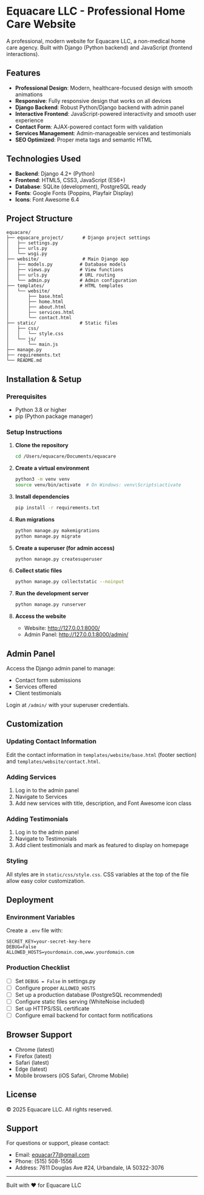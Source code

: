 # Equacare LLC - Professional Home Care Website

A professional, modern website for Equacare LLC, a non-medical home care agency. Built with Django (Python backend) and JavaScript (frontend interactions).

## Features

- **Professional Design**: Modern, healthcare-focused design with smooth animations
- **Responsive**: Fully responsive design that works on all devices
- **Django Backend**: Robust Python/Django backend with admin panel
- **Interactive Frontend**: JavaScript-powered interactivity and smooth user experience
- **Contact Form**: AJAX-powered contact form with validation
- **Services Management**: Admin-manageable services and testimonials
- **SEO Optimized**: Proper meta tags and semantic HTML

## Technologies Used

- **Backend**: Django 4.2+ (Python)
- **Frontend**: HTML5, CSS3, JavaScript (ES6+)
- **Database**: SQLite (development), PostgreSQL ready
- **Fonts**: Google Fonts (Poppins, Playfair Display)
- **Icons**: Font Awesome 6.4

## Project Structure

```
equacare/
├── equacare_project/       # Django project settings
│   ├── settings.py
│   ├── urls.py
│   └── wsgi.py
├── website/                # Main Django app
│   ├── models.py          # Database models
│   ├── views.py           # View functions
│   ├── urls.py            # URL routing
│   └── admin.py           # Admin configuration
├── templates/             # HTML templates
│   └── website/
│       ├── base.html
│       ├── home.html
│       ├── about.html
│       ├── services.html
│       └── contact.html
├── static/                # Static files
│   ├── css/
│   │   └── style.css
│   └── js/
│       └── main.js
├── manage.py
├── requirements.txt
└── README.md
```

## Installation & Setup

### Prerequisites

- Python 3.8 or higher
- pip (Python package manager)

### Setup Instructions

1. **Clone the repository**
   ```bash
   cd /Users/equacare/Documents/equacare
   ```

2. **Create a virtual environment**
   ```bash
   python3 -m venv venv
   source venv/bin/activate  # On Windows: venv\Scripts\activate
   ```

3. **Install dependencies**
   ```bash
   pip install -r requirements.txt
   ```

4. **Run migrations**
   ```bash
   python manage.py makemigrations
   python manage.py migrate
   ```

5. **Create a superuser (for admin access)**
   ```bash
   python manage.py createsuperuser
   ```

6. **Collect static files**
   ```bash
   python manage.py collectstatic --noinput
   ```

7. **Run the development server**
   ```bash
   python manage.py runserver
   ```

8. **Access the website**
   - Website: http://127.0.0.1:8000/
   - Admin Panel: http://127.0.0.1:8000/admin/

## Admin Panel

Access the Django admin panel to manage:
- Contact form submissions
- Services offered
- Client testimonials

Login at `/admin/` with your superuser credentials.

## Customization

### Updating Contact Information

Edit the contact information in `templates/website/base.html` (footer section) and `templates/website/contact.html`.

### Adding Services

1. Log in to the admin panel
2. Navigate to Services
3. Add new services with title, description, and Font Awesome icon class

### Adding Testimonials

1. Log in to the admin panel
2. Navigate to Testimonials
3. Add client testimonials and mark as featured to display on homepage

### Styling

All styles are in `static/css/style.css`. CSS variables at the top of the file allow easy color customization.

## Deployment

### Environment Variables

Create a `.env` file with:
```
SECRET_KEY=your-secret-key-here
DEBUG=False
ALLOWED_HOSTS=yourdomain.com,www.yourdomain.com
```

### Production Checklist

- [ ] Set `DEBUG = False` in settings.py
- [ ] Configure proper `ALLOWED_HOSTS`
- [ ] Set up a production database (PostgreSQL recommended)
- [ ] Configure static files serving (WhiteNoise included)
- [ ] Set up HTTPS/SSL certificate
- [ ] Configure email backend for contact form notifications

## Browser Support

- Chrome (latest)
- Firefox (latest)
- Safari (latest)
- Edge (latest)
- Mobile browsers (iOS Safari, Chrome Mobile)

## License

© 2025 Equacare LLC. All rights reserved.

## Support

For questions or support, please contact:
- Email: equacar77@gmail.com
- Phone: (515) 508-1556
- Address: 7611 Douglas Ave #24, Urbandale, IA 50322-3076

---

Built with ❤️ for Equacare LLC

